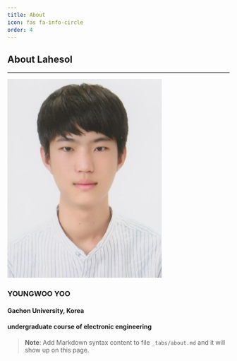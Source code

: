 ```yaml
---
title: About
icon: fas fa-info-circle
order: 4
---
```


About Lahesol
-----------------
-----------------
![Alt text](./assets/img/profile_about.jpg)
### YOUNGWOO YOO
#### Gachon University, Korea 
#### undergraduate course of electronic engineering

> **Note**: Add Markdown syntax content to file `_tabs/about.md` and it will show up on this page.

